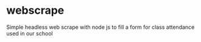 # webscrape

Simple headless web scrape with node js to fill a form for class attendance used in our school
